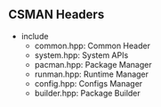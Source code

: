 ## CSMAN Headers
+ include
    + common.hpp: Common Header
    + system.hpp: System APIs
    + pacman.hpp: Package Manager
    + runman.hpp: Runtime Manager
    + config.hpp: Configs Manager
    + builder.hpp: Package Builder